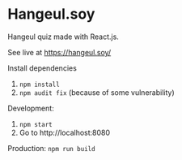# Hangeul.soy
Hangeul quiz made with React.js.

See live at https://hangeul.soy/

Install dependencies
1. `npm install`
2. `npm audit fix` (because of some vulnerability)

Development:
1. `npm start`
2. Go to http://localhost:8080

Production: `npm run build`
